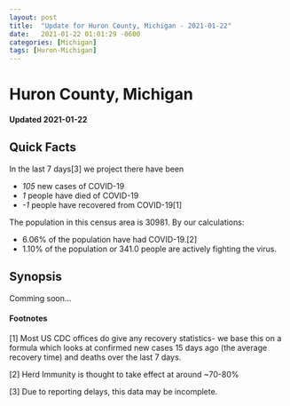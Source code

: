 ```yaml
---
layout: post
title:  "Update for Huron County, Michigan - 2021-01-22"
date:   2021-01-22 01:01:29 -0600
categories: [Michigan]
tags: [Huron-Michigan]
---
```


# Huron County, Michigan
#### Updated 2021-01-22

## Quick Facts

In the last 7 days[3] we project there have been
- *105* new cases of COVID-19
- *1* people have died of COVID-19
- *-1* people have recovered from COVID-19[1]

The population in this census area is 30981. By our calculations:
- 6.06% of the population have had COVID-19.[2]
- 1.10% of the population or 341.0 people are actively fighting the virus.

## Synopsis

Comming soon...


#### Footnotes

[1] Most US CDC offices do give any recovery statistics- we base this on a formula which looks at confirmed new cases
15 days ago (the average recovery time) and deaths over the last 7 days.

[2] Herd Immunity is thought to take effect at around ~70-80%

[3] Due to reporting delays, this data may be incomplete.
 
    